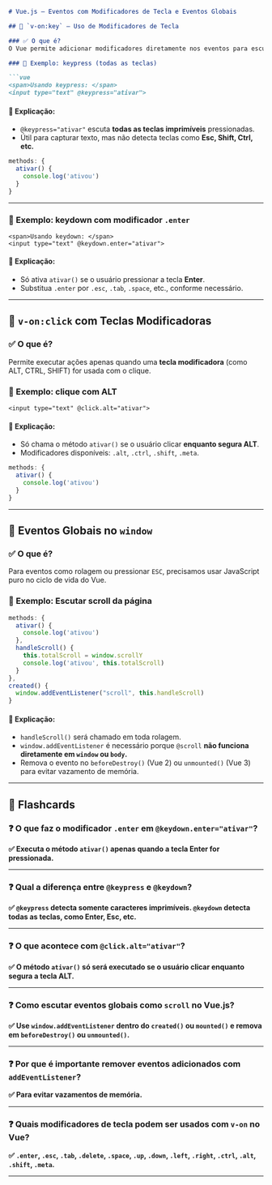 ````markdown
# Vue.js – Eventos com Modificadores de Tecla e Eventos Globais

## 🔹 `v-on:key` – Uso de Modificadores de Tecla

### ✅ O que é?
O Vue permite adicionar modificadores diretamente nos eventos para escutar teclas específicas, como Enter, Esc, etc.

### 🎯 Exemplo: keypress (todas as teclas)

```vue
<span>Usando keypress: </span>
<input type="text" @keypress="ativar">
````

#### 🧠 Explicação:

* `@keypress="ativar"` escuta **todas as teclas imprimíveis** pressionadas.
* Útil para capturar texto, mas não detecta teclas como **Esc, Shift, Ctrl, etc.**

```js
methods: {
  ativar() {
    console.log('ativou')
  }
}
```

---

### 🎯 Exemplo: keydown com modificador `.enter`

```vue
<span>Usando keydown: </span>
<input type="text" @keydown.enter="ativar">
```

#### 🧠 Explicação:

* Só ativa `ativar()` se o usuário pressionar a tecla **Enter**.
* Substitua `.enter` por `.esc`, `.tab`, `.space`, etc., conforme necessário.

---

## 🔹 `v-on:click` com Teclas Modificadoras

### ✅ O que é?

Permite executar ações apenas quando uma **tecla modificadora** (como ALT, CTRL, SHIFT) for usada com o clique.

### 🎯 Exemplo: clique com ALT

```vue
<input type="text" @click.alt="ativar">
```

#### 🧠 Explicação:

* Só chama o método `ativar()` se o usuário clicar **enquanto segura ALT**.
* Modificadores disponíveis: `.alt`, `.ctrl`, `.shift`, `.meta`.

```js
methods: {
  ativar() {
    console.log('ativou')
  }
}
```

---

## 🔹 Eventos Globais no `window`

### ✅ O que é?

Para eventos como rolagem ou pressionar `ESC`, precisamos usar JavaScript puro no ciclo de vida do Vue.

### 🎯 Exemplo: Escutar scroll da página

```js
methods: {
  ativar() {
    console.log('ativou')
  },
  handleScroll() {
    this.totalScroll = window.scrollY
    console.log('ativou', this.totalScroll)
  }
},
created() {
  window.addEventListener("scroll", this.handleScroll)
}
```

#### 🧠 Explicação:

* `handleScroll()` será chamado em toda rolagem.
* `window.addEventListener` é necessário porque `@scroll` **não funciona diretamente em `window` ou `body`.**
* Remova o evento no `beforeDestroy()` (Vue 2) ou `unmounted()` (Vue 3) para evitar vazamento de memória.

---

## 🧠 Flashcards

### ❓ O que faz o modificador `.enter` em `@keydown.enter="ativar"`?

**✅ Executa o método `ativar()` apenas quando a tecla Enter for pressionada.**

---

### ❓ Qual a diferença entre `@keypress` e `@keydown`?

**✅ `@keypress` detecta somente caracteres imprimíveis. `@keydown` detecta todas as teclas, como Enter, Esc, etc.**

---

### ❓ O que acontece com `@click.alt="ativar"`?

**✅ O método `ativar()` só será executado se o usuário clicar enquanto segura a tecla ALT.**

---

### ❓ Como escutar eventos globais como `scroll` no Vue.js?

**✅ Use `window.addEventListener` dentro do `created()` ou `mounted()` e remova em `beforeDestroy()` ou `unmounted()`.**

---

### ❓ Por que é importante remover eventos adicionados com `addEventListener`?

**✅ Para evitar vazamentos de memória.**

---

### ❓ Quais modificadores de tecla podem ser usados com `v-on` no Vue?

**✅ `.enter`, `.esc`, `.tab`, `.delete`, `.space`, `.up`, `.down`, `.left`, `.right`, `.ctrl`, `.alt`, `.shift`, `.meta`.**

---

```
